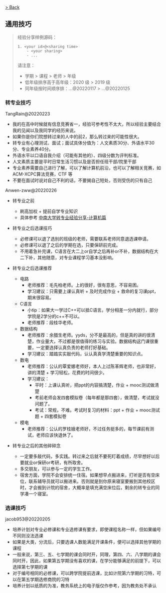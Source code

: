 [> Back](/README.md#2-项目目录)

## 通用技巧

> 经验分享样例源码：
>
> ```
> 1. <your id>@<sharing time>
>     - <your sharing>
>     - ...
> ```
> 请注意：
> - 学期 > 课程 > 老师 > 年级
> - 低年级排序高于高年级：2020 级 > 2019 级
> - 同年级按时间顺序排：...@20220117 > ...@20220125

### 转专业技巧

TangRain@20220223
- 我的在高中时候就有信息竞赛省一，经验可参考性不太大，所以经验主要结合我的见闻以及我同学的经历来说。
- 如果你是你们院想转过来的人中的前2，那么转过来的可能性很大。
- 转专业有心理测试、面试；面试具体分值为：人文素质30分、外语水平30分、专业素养40分。
- 外语水平以口语自我介绍（可能有其他的）、四级分数为评判标准。
- 人文素质主要是平时日常生活习惯以及是否担任班干部/院里干部
- 专业素养需要自己进行了解，可以了解计算机前沿，也可以了解相关竞赛，如 ACM-XCPC算法竞赛，CTF 等
- 不要在面试时说对自己不利的话，不要揭自己短处，否则受伤的只有自己

Anwen-zww@20220226
- 转专业之前
    - 刷高加权 + 提前自学专业知识
    - 具体参考 [中南大学转专业经验分享-计算机篇](https://zhuanlan.zhihu.com/p/393116993)

- 转专业之后选课技巧
    - 必修课可以退了选别的班级的老师，需要联系老师同意退选课申请。
    - 必修课可以退了之后的学期在选，只要保研前完成。
    - 不用着急补完课，C语言在大二上or自学之后再补or不补，数据结构在大二下补，其他随意，对专业课程学习基本没影响。

- 转专业之后选课推荐
    - 电路
        - 老师推荐：毛先柏老师。上的很好，很有意思，不容易困。
        - 学习建议：只需要上课认真听 + 及时完成作业 + 救命的复习课ppt，期末很容易。
    - C语言
        - 小tip：如果大一学过C++可以抵C语言。学分相差一分内就行，部分学院是2学分的c++不可以。
        - 老师推荐：段桂华老师。
    - 数据结构
        - 老师推荐：余腊生老师。yyds，分不是最高的，但是真的讲的很清楚，作业量大，不过都是很值得的练习与实验。数据结构这门课很重要，一定要选择认真负责的老师打好基础。
        - 学习建议：踏踏实实敲代码，认认真真学清楚重要的知识点。
    - 数电
        - 老师推荐：公认的覃爱娜老师好，本人上过陈革辉老师，也非常好，讲的清楚 + 学习轻松，花费的时间很少。
        - 学习建议：
            - 平时：上课认真听，把ppt的内容搞清楚，作业 + mooc测试做清楚
            - 考前老师会发四套模拟卷（每年都是那四套），做清楚，考试就没问题了。
            - 考试：常规，不难。考试时复习的材料：ppt + 作业 + mooc测试题 + 四套模拟卷
    - 模电
        - 老师推荐：公认的罗桂娥老师好，不过任务挺多的，每节课前有测试，老师应该快退休了。

- 转专业之后的其他碎碎念
    - 一定要多敲代码，多实践。转过来之后就不要死盯着成绩，尽早想好以后要就业or保研or考研，有所取舍。
    - 多交朋友，可以参与一定的学生工作。
    - 宿舍方面，学院不会安排统一住宿。如果想早点搬进来，打听是否有空床位，联系辅导员就可以搬进来。否则就是到你原来寝室要搬到其他校区时，才会搬到计院的宿舍，大概率是填充满空床位后，剩余的转专业的同学凑一个寝室。

### 选课技巧

jacob953@20220205

- 培养计划对专业必修课和专业选修课有要求，即使课程名称一样，但如果编号不同则没法选课
- 如果是大类，分流后，只要选课人数能满足开课条件，便可以选择其他学期的课程
- 一般来说，第三、五、七学期的课会同时开，同理，第四、六、八学期的课会同时开，因此，如果第五学期没有喜欢的课，在学分能够满足的前提下，可以选择第七学期的课
- 对于编号相同的必修课，可以跨学院提前选课，比如计院第六学期的习特，可以在第五学期选修商院的习特
- 培养计划以纸质的为准，教务系统上的电子版仅作参考，因为教务处不承认